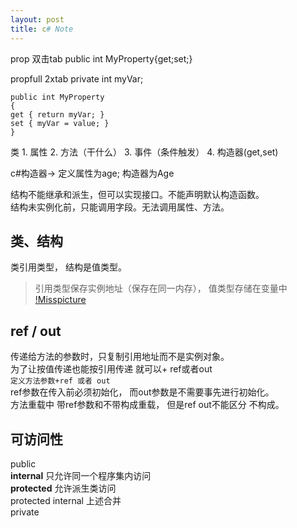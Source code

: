 ```yaml
---
layout: post
title: c# Note
---
```


prop 双击tab
    public int MyProperty{get;set;}

propfull 2xtab
  private int myVar;

    public int MyProperty
    {
    get { return myVar; }
    set { myVar = value; }
    }


类
    1. 属性
    2. 方法（干什么）
    3. 事件（条件触发）
    4. 构造器(get,set)

c#构造器->
    定义属性为age; 构造器为Age

结构不能继承和派生，但可以实现接口。不能声明默认构造函数。  
结构未实例化前，只能调用字段。无法调用属性、方法。

## 类、结构 ##
类引用类型， 结构是值类型。
> 引用类型保存实例地址（保存在同一内存）， 值类型存储在变量中
[!Misspicture](/public/image/class_struct.png)

## ref / out ##
传递给方法的参数时，只复制引用地址而不是实例对象。   
为了让按值传递也能按引用传递 就可以+ ref或者out  
`定义方法参数+ref 或者 out`  
ref参数在传入前必须初始化， 而out参数是不需要事先进行初始化。  
方法重载中 带ref参数和不带构成重载， 但是ref out不能区分 不构成。  


  
## 可访问性 ##
public  
**internal** 只允许同一个程序集内访问  
**protected**  允许派生类访问   
protected internal 上述合并  
private